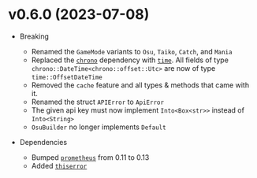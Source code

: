 # v0.6.0 (2023-07-08)

- Breaking
  - Renamed the `GameMode` variants to `Osu`, `Taiko`, `Catch`, and `Mania`
  - Replaced the [`chrono`] dependency with [`time`]. All fields of type `chrono::DateTime<chrono::offset::Utc>` are now of type `time::OffsetDateTime`
  - Removed the `cache` feature and all types & methods that came with it.
  - Renamed the struct `APIError` to `ApiError`
  - The given api key must now implement `Into<Box<str>>` instead of `Into<String>`
  - `OsuBuilder` no longer implements `Default`

- Dependencies
  - Bumped [`prometheus`] from 0.11 to 0.13
  - Added [`thiserror`]

[`chrono`]: https://crates.io/crates/chrono
[`time`]: https://crates.io/crates/time
[`prometheus`]: https://crates.io/crates/prometheus
[`thiserror`]: https://crates.io/crates/prometheus